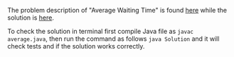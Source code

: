The problem description of "Average Waiting Time" is found [here](https://leetcode.com/problems/average-waiting-time/) while the solution is [here](ttps://github.com/aurimas13/Solutions-To-Problems/blob/main/LeetCode/Java%20Solutions/Average%20Waiting%20Time/average.java).

To check the solution in terminal first compile Java file as `javac average.java`, then run the command as follows `java Solution` and it will check tests and if the solution works correctly.